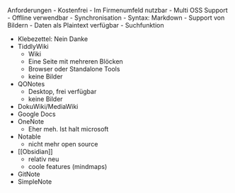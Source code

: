 Anforderungen
    - Kostenfrei
    - Im Firmenumfeld nutzbar
    - Multi OSS Support
    - Offline verwendbar
    - Synchronisation
    - Syntax: Markdown
    - Support von Bildern
    - Daten als Plaintext verfügbar
    - Suchfunktion
- Klebezettel: Nein Danke
- TiddlyWiki
    - Wiki
    - Eine Seite mit mehreren Blöcken
    - Browser oder Standalone Tools
    - keine Bilder
- QONotes
    - Desktop, frei verfügbar
    - keine Bilder
- DokuWiki/MediaWiki
- Google Docs
- OneNote
    - Eher meh. Ist halt microsoft
- Notable
    - nicht mehr open source
- [[Obsidian]]
    - relativ neu
    - coole features (mindmaps)
- GitNote
- SimpleNote